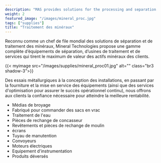 ```yaml
---
description: "MAS provides solutions for the processing and separation of minerals"
weight: 2
featured_image: "/images/mineral_proc.jpg"
tags: ["supplies"]
title: "Traitement des minéraux"
---
```

Reconnu comme un chef de file mondial des solutions de séparation et de traitement des minéraux, Mineral Technologies propose une gamme complète d’équipements de séparation, d’usines de traitement et de services qui tirent le maximum de valeur des actifs minéraux des clients.

{{< myimage src="/images/supplies/mineral_proc01.jpg" alt="" class="br3 shadow-3">}}

Des essais métallurgiques à la conception des installations, en passant par la fourniture et la mise en service des équipements (ainsi que des services d'optimisation pour assurer le succès opérationnel continu), nous offrons aux clients la confiance nécessaire pour atteindre la meilleure rentabilité.

- Médias de broyage
- Fabriqué pour commander des sacs en vrac
- Traitement de l'eau
- Pièces de rechange de concasseur
- Revêtements et pièces de rechange de moulin
- écrans
- Tuyau de manutention
- Convoyeurs
- Moteurs électriques
- Equipement d'instrumentation
- Produits déversés